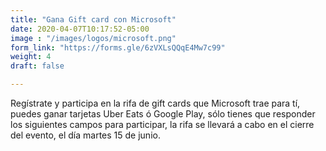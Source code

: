 ```yaml
---
title: "Gana Gift card con Microsoft"
date: 2020-04-07T10:17:52-05:00
image : "/images/logos/microsoft.png"
form_link: "https://forms.gle/6zVXLsQQqE4Mw7c99"
weight: 4
draft: false

---
```


Regístrate y participa en la rifa de gift cards que Microsoft trae para tí, puedes ganar tarjetas Uber Eats ó Google Play, sólo tienes que responder los siguientes campos para participar, la rifa se llevará a cabo en el cierre del evento, el día martes 15 de junio.